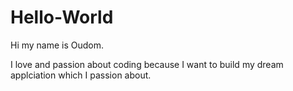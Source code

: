 # Hello-World

Hi my name is Oudom. 

I love and passion about coding because I want to build my dream applciation which I passion about. 


